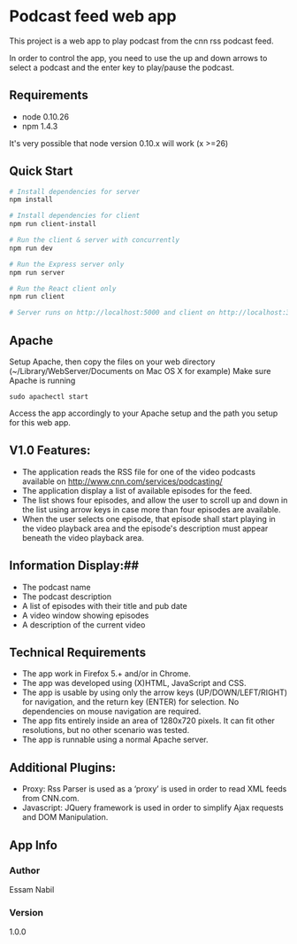 # Podcast feed web app

This project is a web app to play podcast from the cnn rss podcast feed.

In order to control the app, you need to use the up and down arrows to select a podcast and the enter key to play/pause the podcast.

## Requirements

* node 0.10.26
* npm 1.4.3

It's very possible that node version 0.10.x will work (x >=26)

## Quick Start

``` bash
# Install dependencies for server
npm install

# Install dependencies for client
npm run client-install

# Run the client & server with concurrently
npm run dev

# Run the Express server only
npm run server

# Run the React client only
npm run client

# Server runs on http://localhost:5000 and client on http://localhost:3000
```

## Apache

Setup Apache, then copy the files on your web directory (~/Library/WebServer/Documents on Mac OS X for example)
Make sure Apache is running

```
sudo apachectl start
```

Access the app accordingly to your Apache setup and the path you setup for this web app.


## V1.0 Features: ##
* 	The application reads the RSS file for one of the video podcasts available on http://www.cnn.com/services/podcasting/
* 	The application display a list of available episodes for the feed.
* 	The list shows four episodes, and allow the user to scroll up and down in the list using arrow keys in case more than four episodes are available.
* 	When the user selects one episode, that episode shall start playing in the video playback area and the episode's description must appear beneath the video playback area.

## Information Display:##
* 	The podcast name
* 	The podcast description
* 	A list of episodes with their title and pub date
* 	A video window showing episodes
* 	A description of the current video

## Technical Requirements ##
* 	The app work in Firefox 5.+ and/or in Chrome.
* 	The app was developed using (X)HTML, JavaScript and CSS.
* 	The app is usable by using only the arrow keys (UP/DOWN/LEFT/RIGHT) for navigation, and the return key (ENTER) for selection. No dependencies on mouse navigation are required.
* 	The app fits entirely inside an area of 1280x720 pixels. It can fit other resolutions, but no other scenario was tested.
* 	The app is runnable using a normal Apache server.

## Additional Plugins: ##
* 	Proxy: Rss Parser is used as a ‘proxy’ is used in order to read XML feeds from CNN.com.
* 	Javascript: JQuery framework is used in order to simplify Ajax requests and DOM Manipulation.


## App Info

### Author

Essam Nabil

### Version

1.0.0
